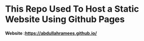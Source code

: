# This Repo Used To Host a Static Website Using Github Pages 
#### Website :https://abdullahramees.github.io/
